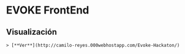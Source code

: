 # EVOKE FrontEnd

## Visualización
```
> [**Ver**](http://camilo-reyes.000webhostapp.com/Evoke-Hackaton/) 
```
